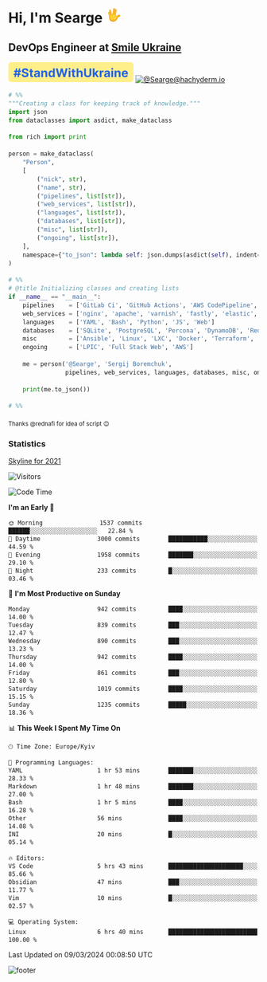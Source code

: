 # Hi, I'm Searge <img src="images/vulcan.webp" style="display: inline-block; margin: 0; height: 2rem" alt="Vulcan salute" />

## DevOps Engineer at [Smile Ukraine](https://smile-ukraine.com/en)

[![Stand With Ukraine](https://raw.githubusercontent.com/vshymanskyy/StandWithUkraine/main/badges/StandWithUkraine.svg)](https://stand-with-ukraine.pp.ua)
<a rel="me" href="https://hachyderm.io/@Searge">![@Searge@hachyderm.io](https://img.shields.io/badge/-@Searge-%232B90D9?logo=mastodon&logoColor=white)</a>

```python
# %%
"""Creating a class for keeping track of knowledge."""
import json
from dataclasses import asdict, make_dataclass

from rich import print

person = make_dataclass(
    "Person",
    [
        ("nick", str),
        ("name", str),
        ("pipelines", list[str]),
        ("web_services", list[str]),
        ("languages", list[str]),
        ("databases", list[str]),
        ("misc", list[str]),
        ("ongoing", list[str]),
    ],
    namespace={"to_json": lambda self: json.dumps(asdict(self), indent=4)},
)

# %%
# @title Initializing classes and creating lists
if __name__ == "__main__":
    pipelines    = ['GitLab Ci', 'GitHub Actions', 'AWS CodePipeline', 'Jenkins']
    web_services = ['nginx', 'apache', 'varnish', 'fastly', 'elastic', 'solr']
    languages    = ['YAML', 'Bash', 'Python', 'JS', 'Web']
    databases    = ['SQLite', 'PostgreSQL', 'Percona', 'DynamoDB', 'Redis']
    misc         = ['Ansible', 'Linux', 'LXC', 'Docker', 'Terraform', 'AWS']
    ongoing      = ['LPIC', 'Full Stack Web', 'AWS']

    me = person('@Searge', 'Sergij Boremchuk',
                pipelines, web_services, languages, databases, misc, ongoing)

    print(me.to_json())

# %%

```

<sub>Thanks @rednafi for idea of script :wink:</sub>

### Statistics

[Skyline for 2021](https://skyline.github.com/Searge/2021)

![Visitors](https://komarev.com/ghpvc/?username=searge&label=Profile%20views&color=0e75b6&style=flat) 
<!--START_SECTION:waka-->
![Code Time](http://img.shields.io/badge/Code%20Time-2%2C431%20hrs%2029%20mins-blue)

**I'm an Early 🐤** 

```text
🌞 Morning                1537 commits        ██████░░░░░░░░░░░░░░░░░░░   22.84 % 
🌆 Daytime                3000 commits        ███████████░░░░░░░░░░░░░░   44.59 % 
🌃 Evening                1958 commits        ███████░░░░░░░░░░░░░░░░░░   29.10 % 
🌙 Night                  233 commits         █░░░░░░░░░░░░░░░░░░░░░░░░   03.46 % 
```
📅 **I'm Most Productive on Sunday** 

```text
Monday                   942 commits         ████░░░░░░░░░░░░░░░░░░░░░   14.00 % 
Tuesday                  839 commits         ███░░░░░░░░░░░░░░░░░░░░░░   12.47 % 
Wednesday                890 commits         ███░░░░░░░░░░░░░░░░░░░░░░   13.23 % 
Thursday                 942 commits         ████░░░░░░░░░░░░░░░░░░░░░   14.00 % 
Friday                   861 commits         ███░░░░░░░░░░░░░░░░░░░░░░   12.80 % 
Saturday                 1019 commits        ████░░░░░░░░░░░░░░░░░░░░░   15.15 % 
Sunday                   1235 commits        █████░░░░░░░░░░░░░░░░░░░░   18.36 % 
```


📊 **This Week I Spent My Time On** 

```text
🕑︎ Time Zone: Europe/Kyiv

💬 Programming Languages: 
YAML                     1 hr 53 mins        ███████░░░░░░░░░░░░░░░░░░   28.33 % 
Markdown                 1 hr 48 mins        ███████░░░░░░░░░░░░░░░░░░   27.00 % 
Bash                     1 hr 5 mins         ████░░░░░░░░░░░░░░░░░░░░░   16.28 % 
Other                    56 mins             ████░░░░░░░░░░░░░░░░░░░░░   14.08 % 
INI                      20 mins             █░░░░░░░░░░░░░░░░░░░░░░░░   05.14 % 

🔥 Editors: 
VS Code                  5 hrs 43 mins       █████████████████████░░░░   85.66 % 
Obsidian                 47 mins             ███░░░░░░░░░░░░░░░░░░░░░░   11.77 % 
Vim                      10 mins             █░░░░░░░░░░░░░░░░░░░░░░░░   02.57 % 

💻 Operating System: 
Linux                    6 hrs 40 mins       █████████████████████████   100.00 % 
```


 Last Updated on 09/03/2024 00:08:50 UTC
<!--END_SECTION:waka-->

![footer](https://capsule-render.vercel.app/api?type=waving&color=gradient&customColorList=14,21&height=82&section=footer)

